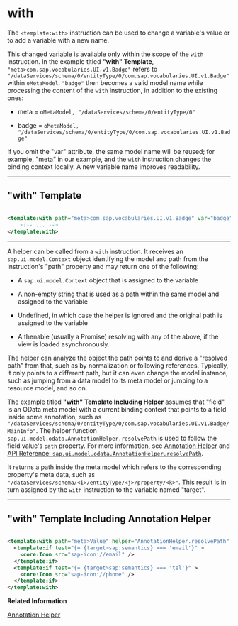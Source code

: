 <!-- loio58cf64cbb951496a99ac94e01a0905b2 -->

# with

The `<template:with>` instruction can be used to change a variable's value or to add a variable with a new name.

This changed variable is available only within the scope of the `with` instruction. In the example titled **"with" Template**, `"meta>com.sap.vocabularies.UI.v1.Badge"` refers to `"/dataServices/schema/0/entityType/0/com.sap.vocabularies.UI.v1.Badge"` within `oMetaModel`. `"badge"` then becomes a valid model name while processing the content of the `with` instruction, in addition to the existing ones:

-   meta = `oMetaModel, "/dataServices/schema/0/entityType/0"`

-   badge = `oMetaModel, "/dataServices/schema/0/entityType/0/com.sap.vocabularies.UI.v1.Badge"`


If you omit the "var" attribute, the same model name will be reused; for example, "meta" in our example, and the `with` instruction changes the binding context locally. A new variable name improves readability.

***

## "with" Template

```xml

<template:with path="meta>com.sap.vocabularies.UI.v1.Badge" var="badge">
    <!-- ... -->
</template:with>

```

***

A helper can be called from a `with` instruction. It receives an `sap.ui.model.Context` object identifying the model and path from the instruction's "path" property and may return one of the following:

-   A `sap.ui.model.Context` object that is assigned to the variable

-   A non-empty string that is used as a path within the same model and assigned to the variable

-   Undefined, in which case the helper is ignored and the original path is assigned to the variable

-   A thenable \(usually a Promise\) resolving with any of the above, if the view is loaded asynchronously.


The helper can analyze the object the path points to and derive a "resolved path" from that, such as by normalization or following references. Typically, it only points to a different path, but it can even change the model instance, such as jumping from a data model to its meta model or jumping to a resource model, and so on.

The example titled **"with" Template Including Helper** assumes that "field" is an OData meta model with a current binding context that points to a field inside some annotation, such as `"/dataServices/schema/0/entityType/0/com.sap.vocabularies.UI.v1.Badge/MainInfo"`. The helper function `sap.ui.model.odata.AnnotationHelper.resolvePath` is used to follow the field value's `path` property. For more information, see [Annotation Helper](annotation-helper-dbec058.md) and [API Reference: `sap.ui.model.odata.AnnotationHelper.resolvePath`](https://ui5.sap.com/#/api/sap.ui.model.odata.AnnotationHelper).

It returns a path inside the meta model which refers to the corresponding property's meta data, such as `"/dataServices/schema/<i>/entityType/<j>/property/<k>"`. This result is in turn assigned by the `with` instruction to the variable named "target".

***

## "with" Template Including Annotation Helper

```xml

<template:with path="meta>Value" helper="AnnotationHelper.resolvePath" var="target">
  <template:if test="{= {target>sap:semantics} === 'email'}" >
    <core:Icon src="sap-icon://email" />
  </template:if>
  <template:if test="{= {target>sap:semantics} === 'tel'}" >
    <core:Icon src="sap-icon://phone" />
  </template:if>
</template:with>
```

**Related Information**  


[Annotation Helper](annotation-helper-dbec058.md "A collection of methods which help to consume OData Version 4.0 annotations in XML template views.")

